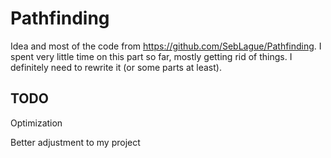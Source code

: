 # Pathfinding

Idea and most of the code from https://github.com/SebLague/Pathfinding. I spent very little time on this part so far, mostly getting rid of things. I definitely need to rewrite it (or some parts at least).

## TODO
Optimization

Better adjustment to my project
